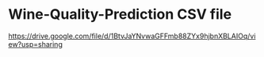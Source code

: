 # Wine-Quality-Prediction CSV file
https://drive.google.com/file/d/1BtvJaYNvwaGFFmb88ZYx9hjbnXBLAIOq/view?usp=sharing
